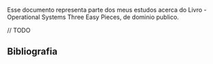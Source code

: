 Esse documento representa parte dos meus estudos acerca do Livro - Operational Systems  Three Easy Pieces, de dominio publico.

// TODO

## Bibliografia
